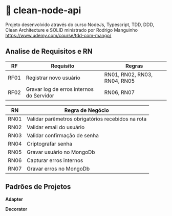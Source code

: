 # 🚀 clean-node-api

Projeto desenvolvido através do curso NodeJs, Typescript, TDD, DDD, Clean Architecture 
e SOLID ministrado por Rodrigo Manguinho https://www.udemy.com/course/tdd-com-mango/

## Analise de Requisitos e RN

| **RF**  | **Requisito** | **Regras** |
| ------------- | ------------- | ------------- |
| RF01 | Registrar novo usuário | RN01, RN02, RN03, RN04, RN05 |
| RF02 | Gravar log de erros internos do Servidor | RN06, RN07 |

| **RN**  | **Regra de Negócio** |
| ------------- | ------------- |
| RN01 | Validar parêmetros obrigatórios recebidos na rota |
| RN02 | Validar email do usuário |
| RN03 | Validar confirmação de senha |
| RN04 | Criptografar senha |
| RN05 | Gravar usuário no MongoDb |
| RN06 | Capturar erros internos |
| RN07 | Gravar erros no MongoDb |


## Padrões de Projetos

**Adapter**

**Decorator**

